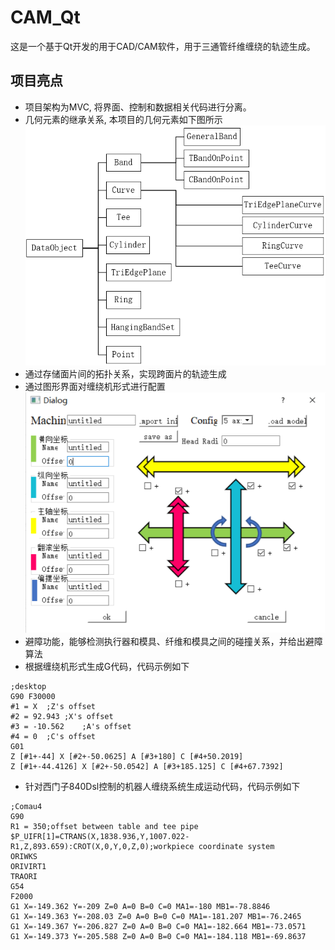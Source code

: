 # CAM_Qt
这是一个基于Qt开发的用于CAD/CAM软件，用于三通管纤维缠绕的轨迹生成。


## 项目亮点
- 项目架构为MVC, 将界面、控制和数据相关代码进行分离。
- 几何元素的继承关系, 本项目的几何元素如下图所示</br>
![几何元素间的继承关系](https://github.com/jihaoqin/CAM_Qt/blob/master/docs/%E7%BB%A7%E6%89%BF%E5%85%B3%E7%B3%BB.png)
- 通过存储面片间的拓扑关系，实现跨面片的轨迹生成
- 通过图形界面对缠绕机形式进行配置</br>
![](https://github.com/jihaoqin/CAM_Qt/blob/master/docs/%E6%9C%BA%E5%BA%8A%E9%85%8D%E7%BD%AE.png)
- 避障功能，能够检测执行器和模具、纤维和模具之间的碰撞关系，并给出避障算法
- 根据缠绕机形式生成G代码，代码示例如下
```
;desktop
G90 F30000
#1 = X	;Z's offset
#2 = 92.943	;X's offset
#3 = -10.562	;A's offset
#4 = 0	;C's offset
G01
Z [#1+-44] X [#2+-50.0625] A [#3+180] C [#4+50.2019]
Z [#1+-44.4126] X [#2+-50.0542] A [#3+185.125] C [#4+67.7392]
```
- 针对西门子840Dsl控制的机器人缠绕系统生成运动代码，代码示例如下
```
;Comau4
G90
R1 = 350;offset between table and tee pipe 
$P_UIFR[1]=CTRANS(X,1838.936,Y,1007.022-R1,Z,893.659):CROT(X,0,Y,0,Z,0);workpiece coordinate system
ORIWKS
ORIVIRT1
TRAORI
G54
F2000
G1 X=-149.362 Y=-209 Z=0 A=0 B=0 C=0 MA1=-180 MB1=-78.8846
G1 X=-149.363 Y=-208.03 Z=0 A=0 B=0 C=0 MA1=-181.207 MB1=-76.2465
G1 X=-149.367 Y=-206.827 Z=0 A=0 B=0 C=0 MA1=-182.664 MB1=-73.0571
G1 X=-149.373 Y=-205.588 Z=0 A=0 B=0 C=0 MA1=-184.118 MB1=-69.8637
```

